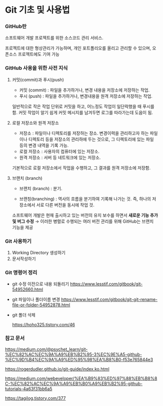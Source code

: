 # Git 기초 및 사용법

### GitHub란

소프트웨어 개발 프로젝트를 위한 소스코드 관리 서비스.

프로젝트에 대한 형상관리가 가능하며, 개인 포트폴리오를 올리고 관리할 수 있으며, 오픈소스 프로젝트에도 기여 가능



### GitHub 사용을 위한 사전 지식

1. 커밋(commit)과 푸시(push)

   - 커밋 (commit) : 파일을 추가하거나, 변경 내용을 저장소에 저장하는 작업.
   - 푸시 (push) : 파일을 추가하거나, 변경내용을 원격 저장소에 저장하는 작업.

   일반적으로 작은 작업 단위로 커밋을 하고, 어느정도 작업이 일단락했을 때 푸시를 함.
   커밋 작업이 알기 쉽게 커밋 메시지를 남겨두면 로그를 따라가는데 도음이 됨.

2. 로컬 저장소와 원격 저장소

   - 저장소 : 파일이나 디렉토리를 저장하는 장소. 변경이력을 관리하고자 하는 파일이나 디렉토리 등을 저장소의 관리하에 두는 것으로, 그 디렉토리에 있는 파일 등의 변경 내역을 기록 가능.
   - 로컬 저장소 : 사용자의 컴퓨터에 있는 저장소.
   - 원격 저장소 : 서버 등 네트워크에 있는 저장소.

   기본적으로 로컬 저장소에서 작업을 수행하고, 그 결과를 원격 저장소에 저장함.

3. 브랜치 (branch)

   - 브랜치 (branch) : 분기.

   - 브랜칭(branching) :  역사의 흐름을 분기하여 기록해 나가는 것. 즉, 하나의 저장소에서 서로 다른 버전을 동시에 작업 것.

   소프트웨어 개발은 현재 출시하고 있는 버전의 유지 보수를 하면서 **새로운 기능 추가 및 버그 수정** → 이러한 병렬로 수행되는 여러 버전 관리를 위해 GitHub는 브랜치 기능을 제공



### Git 사용하기

1. Working Directory 생성하기
2. 문서작성하기



### Git 명령어 정리

- git 수정 이전으로 내용 되돌리기
  https://www.lesstif.com/gitbook/git-54952660.html

- git 파일이나 폴더이름 변경
  https://www.lesstif.com/gitbook/git-git-rename-file-or-folder-54952878.html

- git 폴더 삭제

  https://hoho325.tistory.com/46



### 참고 문서

https://medium.com/@psychet_learn/git-%EC%82%AC%EC%9A%A9%EB%B2%95-3%EC%9E%A5-github-%EC%9D%B4%EC%9A%A9%ED%95%98%EA%B8%B0-f53e765844e3

https://rogerdudler.github.io/git-guide/index.ko.html

https://medium.com/webeveloper/%EA%B9%83%ED%97%88%EB%B8%8C-%EC%82%AC%EC%9A%A9%EB%B0%A9%EB%B2%95-github-tutorials-4a63f31bb6a5

https://tagilog.tistory.com/377

